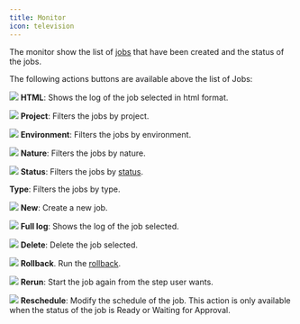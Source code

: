 ```yaml
---
title: Monitor
icon: television
---
```


The monitor show the list of [jobs](concepts/job) that have been created and the status of the jobs.

The following actions buttons are available above the list of Jobs:

<img src="/static/images/icons/html.svg" /> **HTML**: Shows the log of the job selected in html format.

<img src="/static/images/icons/project.svg" /> **Project**: Filters the jobs by project.

<img src="/static/images/icons/baseline.svg" /> **Environment**: Filters the jobs by environment.

<img src="/static/images/icons/nature.svg" /> **Nature**: Filters the jobs by nature.

<img src="/static/images/icons/state.svg" /> **Status**: Filters the jobs by [status](concepts/status).

**Type**: Filters the jobs by type.

<img src="/static/images/icons/job.svg" /> **New**: Create a new job.

<img src="/static/images/icons/moredata.svg" /> **Full log**: Shows the log of the job selected.

<img src="/static/images/icons/delete.svg" /> **Delete**: Delete the job selected.

<img src="/static/images/icons/left.svg" /> **Rollback**. Run the [rollback](concepts/rollback).

<img src="/static/images/icons/restart.svg" /> **Rerun**: Start the job again from the step user wants.

<img src="/static/images/icons/datefield.svg"  /> **Reschedule**: Modify the schedule of the job. This action is only available when the status of the job is Ready or Waiting for Approval.

